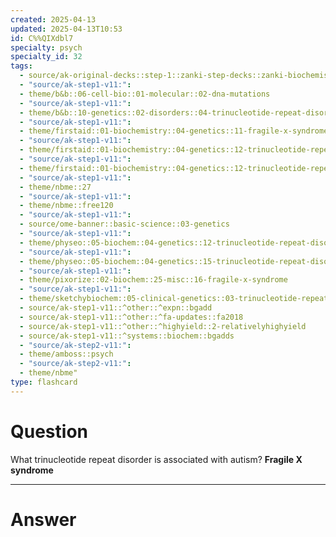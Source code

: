 ```yaml
---
created: 2025-04-13
updated: 2025-04-13T10:53
id: C%%QIXdbl7
specialty: psych
specialty_id: 32
tags:
  - source/ak-original-decks::step-1::zanki-step-decks::zanki-biochemistry::molecular,-cellular,-genetics
  - "source/ak-step1-v11:": 
  - theme/b&b::06-cell-bio::01-molecular::02-dna-mutations
  - "source/ak-step1-v11:": 
  - theme/b&b::10-genetics::02-disorders::04-trinucleotide-repeat-disorders
  - "source/ak-step1-v11:": 
  - theme/firstaid::01-biochemistry::04-genetics::11-fragile-x-syndrome
  - "source/ak-step1-v11:": 
  - theme/firstaid::01-biochemistry::04-genetics::12-trinucleotide-repeat-expansion-diseases
  - "source/ak-step1-v11:": 
  - theme/firstaid::01-biochemistry::04-genetics::12-trinucleotide-repeat-expansion-diseases::fragile-x
  - "source/ak-step1-v11:": 
  - theme/nbme::27
  - "source/ak-step1-v11:": 
  - theme/nbme::free120
  - "source/ak-step1-v11:": 
  - source/ome-banner::basic-science::03-genetics
  - "source/ak-step1-v11:": 
  - theme/physeo::05-biochem::04-genetics::12-trinucleotide-repeat-disorders
  - "source/ak-step1-v11:": 
  - theme/physeo::05-biochem::04-genetics::15-trinucleotide-repeat-disorders---fragile-x-syndrome
  - "source/ak-step1-v11:": 
  - theme/pixorize::02-biochem::25-misc::16-fragile-x-syndrome
  - "source/ak-step1-v11:": 
  - theme/sketchybiochem::05-clinical-genetics::03-trinucleotide-repeat-diseases::01-fragile-x-syndrome
  - source/ak-step1-v11::^other::^expn::bgadd
  - source/ak-step1-v11::^other::^fa-updates::fa2018
  - source/ak-step1-v11::^other::^highyield::2-relativelyhighyield
  - source/ak-step1-v11::^systems::biochem::bgadds
  - "source/ak-step2-v11:": 
  - theme/amboss::psych
  - "source/ak-step2-v11:": 
  - theme/nbme"
type: flashcard
---
```


# Question
What trinucleotide repeat disorder is associated with autism?  **Fragile X syndrome**

---

# Answer
